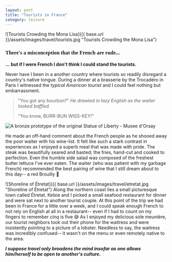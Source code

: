 ```yaml
---
layout: post
title: "Tourists in France"
category: leisure
---
```


![Tourists Crowding the Mona Lisa]({{ base.url }}/assets/images/travel/tourists.jpg "Tourists Crowding the Mona Lisa")
<h3 style='font-family: "Abril Fatface", serif;'>There's a misconception that the French are rude...</h3>

__... but if I were French I don't think I could stand the tourists.__

Never have I been in a another country where tourists so readily disregard a country's native tongue. During a dinner at a brasserie by the Trocadéro in Paris I witnessed the *typical American tourist* and I could feel nothing but embarrassment.

> "You got any bourbon?" *He drawled in lazy English as the waiter looked baffled.*
>
> "You know, BURR-BUN WISS-KEY!"

![A bronze prototype of the original Statue of Liberty - Musee d'Orsay]({{base.url}}/assets/images/travel/statue-of-liberty.jpg "Statue of Liberty at Musee d'Orsay")

He made an off-hand comment about the French people as he shooed away the poor waiter with his wine-list. It felt like such a stark contrast in experiences as I enjoyed a superb meal that was made with pride. The steak was beautifully seared and basted; the fries, hand-cut and cooked to perfection. Even the humble side salad was composed of the freshest butter lettuce I've ever eaten. The waiter (who was patient with my garbage French) recommended the best pairing of wine that I still dream about to this day-- a red Brouilly 🥰

![Shoreline of Étretat]({{ base.url }}/assets/images/travel/etretat.jpg "Shoreline of Étretat")
Along the northern coast lies a small picturesque town called Étretat. Kelsie and I picked a small seafood restaurant for dinner and were sat next to another tourist couple. At this point of the trip we had been in France for a little over a week, and I could speak enough French to not rely on English at all in a restaurant-- even if I had to count on my fingers to remember *cinq* is five 😅 As I enjoyed my delicious sole meunière, our tourist neighbors took out their phone for the waitress and were insistently pointing to a picture of a lobster. Needless to say, the waitress was incredibly confused-- it wasn't on the menu or even remotely native to the area.

*__I suppose travel only broadens the mind insofar as one allows him/herself to be open to another's culture.__*
